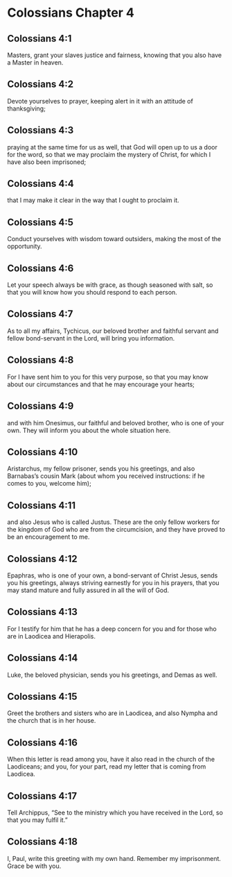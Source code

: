 # Colossians Chapter 4

## Colossians 4:1

Masters, grant your slaves justice and fairness, knowing that you also have a Master in heaven.

## Colossians 4:2

Devote yourselves to prayer, keeping alert in it with an attitude of thanksgiving;

## Colossians 4:3

praying at the same time for us as well, that God will open up to us a door for the word, so that we may proclaim the mystery of Christ, for which I have also been imprisoned;

## Colossians 4:4

that I may make it clear in the way that I ought to proclaim it.

## Colossians 4:5

Conduct yourselves with wisdom toward outsiders, making the most of the opportunity.

## Colossians 4:6

Let your speech always be with grace, as though seasoned with salt, so that you will know how you should respond to each person.

## Colossians 4:7

As to all my affairs, Tychicus, our beloved brother and faithful servant and fellow bond-servant in the Lord, will bring you information.

## Colossians 4:8

For I have sent him to you for this very purpose, so that you may know about our circumstances and that he may encourage your hearts;

## Colossians 4:9

and with him Onesimus, our faithful and beloved brother, who is one of your own. They will inform you about the whole situation here.

## Colossians 4:10

Aristarchus, my fellow prisoner, sends you his greetings, and also Barnabas’s cousin Mark (about whom you received instructions: if he comes to you, welcome him);

## Colossians 4:11

and also Jesus who is called Justus. These are the only fellow workers for the kingdom of God who are from the circumcision, and they have proved to be an encouragement to me.

## Colossians 4:12

Epaphras, who is one of your own, a bond-servant of Christ Jesus, sends you his greetings, always striving earnestly for you in his prayers, that you may stand mature and fully assured in all the will of God.

## Colossians 4:13

For I testify for him that he has a deep concern for you and for those who are in Laodicea and Hierapolis.

## Colossians 4:14

Luke, the beloved physician, sends you his greetings, and Demas as well.

## Colossians 4:15

Greet the brothers and sisters who are in Laodicea, and also Nympha and the church that is in her house.

## Colossians 4:16

When this letter is read among you, have it also read in the church of the Laodiceans; and you, for your part, read my letter that is coming from Laodicea.

## Colossians 4:17

Tell Archippus, “See to the ministry which you have received in the Lord, so that you may fulfil it.”

## Colossians 4:18

I, Paul, write this greeting with my own hand. Remember my imprisonment. Grace be with you.

